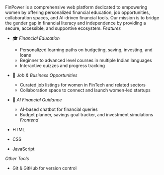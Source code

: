 
FinPower is a comprehensive web platform dedicated to empowering women by offering personalized financial education, job opportunities, collaboration spaces, and AI-driven financial tools. Our mission is to bridge the gender gap in financial literacy and independence by providing a secure, accessible, and supportive ecosystem.
 *Features*

- 🎓 *Financial Education*
  - Personalized learning paths on budgeting, saving, investing, and loans
  - Beginner to advanced level courses in multiple Indian languages
  - Interactive quizzes and progress tracking

- 💼 *Job & Business Opportunities*
  - Curated job listings for women in FinTech and related sectors
  - Collaboration space to connect and launch women-led startups

- 🤖 *AI Financial Guidance*
  - AI-based chatbot for financial queries
  - Budget planner, savings goal tracker, and investment simulations
*Frontend*
- HTML
- CSS
- JavaScript

*Other Tools*
- Git & GitHub for version control
